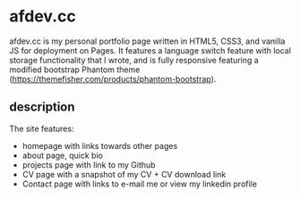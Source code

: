 # afdev.cc

afdev.cc is my personal portfolio page written in HTML5, CSS3, and vanilla JS for deployment on Pages. It features a language switch feature with local storage functionality that I wrote, and is fully responsive featuring a modified bootstrap Phantom theme (https://themefisher.com/products/phantom-bootstrap).

## description

The site features:

- homepage with links towards other pages
- about page, quick bio
- projects page with link to my Github
- CV page with a snapshot of my CV + CV download link
- Contact page with links to e-mail me or view my linkedin profile
